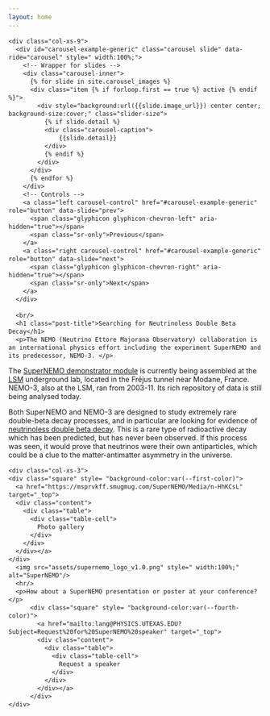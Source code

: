 ```yaml
---
layout: home
---
```


<div class="container-fluid" id="top">
  <div class="row">
    
    <div class="col-xs-9">
      <div id="carousel-example-generic" class="carousel slide" data-ride="carousel" style=" width:100%;">
        <!-- Wrapper for slides -->
        <div class="carousel-inner">
          {% for slide in site.carousel_images %}
          <div class="item {% if forloop.first == true %} active {% endif %}">
            <div style="background:url({{slide.image_url}}) center center; background-size:cover;" class="slider-size">
              {% if slide.detail %}
              <div class="carousel-caption">
                  {{slide.detail}}
              </div>
              {% endif %}
            </div>
          </div>
          {% endfor %}
        </div>
        <!-- Controls -->
        <a class="left carousel-control" href="#carousel-example-generic" role="button" data-slide="prev">
          <span class="glyphicon glyphicon-chevron-left" aria-hidden="true"></span>
          <span class="sr-only">Previous</span>
        </a>
        <a class="right carousel-control" href="#carousel-example-generic" role="button" data-slide="next">
          <span class="glyphicon glyphicon-chevron-right" aria-hidden="true"></span>
          <span class="sr-only">Next</span>
        </a>
      </div>
      
      <br/>
      <h1 class="post-title">Searching for Neutrinoless Double Beta Decay</h1>
      <p>The NEMO (Neutrino Ettore Majorana Observatory) collaboration is an international physics effort including the experiment SuperNEMO and its predecessor, NEMO-3. </p>
<p>The <a href="about.html#detector">SuperNEMO demonstrator module</a> is currently being assembled at the <a href="http://www.lsm.in2p3.fr">LSM</a> underground lab, located in the Fréjus tunnel near Modane, France. NEMO-3, also at the LSM, ran from 2003-11. Its rich repository of data is still being analysed today.</p>

<p> Both SuperNEMO and NEMO-3 are designed to study extremely rare double-beta decay processes, and in particular are looking for evidence of <a href="about.html#thephysics">neutrinoless double beta decay</a>. This is a rare type of radioactive decay which has been predicted, but has never been observed. If this process was seen, it would prove that neutrinos were their own antiparticles, which could be a clue to the matter-antimatter asymmetry in the universe.</p>
    </div>
    
    <div class="col-xs-3">
    <div class="square" style= "background-color:var(--first-color)">
      <a href="https://msprvkff.smugmug.com/SuperNEMO/Media/n-HhKCsL" target="_top">
      <div class="content">
        <div class="table">
          <div class="table-cell">
            Photo gallery
          </div>
        </div>
      </div></a>
    </div>
      <img src="assets/supernemo_logo_v1.0.png" style=" width:100%;" alt="SuperNEMO"/>
      <hr/>
      <p>How about a SuperNEMO presentation or poster at your conference?</p>
          <div class="square" style= "background-color:var(--fourth-color)">
            <a href="mailto:lang@PHYSICS.UTEXAS.EDU?Subject=Request%20for%20SuperNEMO%20speaker" target="_top">
            <div class="content">
              <div class="table">
                <div class="table-cell">
                  Request a speaker
                </div>
              </div>
            </div></a>
          </div>
    </div>
  </div>
</div>
